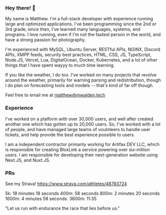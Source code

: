 ### Hey there! 👋

My name is Matthew. I'm a full-stack developer with experience running large and optimized applications. I've been programming since the 2nd or 3rd grade; since then, I've learned many languages, systems, and programs. I love running, even if I'm not the fastest person in the world, and have a strong passion for photography.
  
I'm experienced with MySQL, Ubuntu Server, RESTful APIs, NGINX, Discord APIs, XMPP feeds, security best practices, HTML, CSS, JS, TypeScript, Node.JS, Vercel, Lua, DigitalOcean, Docker, Kubernetes, and a lot of other things that I have spent wayyy to much time learning.
  
If you like the weather, I do too. I've worked on many projects that revolve around the weather, primarily for warning parsing and redistribution, though I do plan on forecasting tools and models -- that's kind of far off though.
  
Feel free to email me at matthew@mwalden.tech

### Experience

I've worked on a platform with over 30,000 users, and well after created another one which has gotten up to 20,000 users. So, I've worked with a lot of people, and have managed large teams of voulnteers to handle user tickets, and help provide the best experience possible to users.

I am a independent contractor primarily working for Artifax DEV LLC, which is responsible for creating BloxLink a service powering over six-million users. I am responsible for developing their next-generation website using Next.JS, and Nuxt.JS.

### PRs

See my Strava! https://www.strava.com/athletes/48783724

5k: 18 minutes 18 seconds
400m: 58 seconds
800m: 2 minutes 20 seconds
1600m: 4 minutes 58 seconds.
3600m: 11:35

"Let us run with endurance the race that lies before us."
